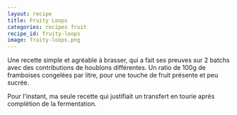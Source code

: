 ```yaml
---
layout: recipe
title: Fruity Loops
categories: recipes fruit
recipe_id: fruity-loops
image: fruity-loops.png
---
```

Une recette simple et agréable à brasser, qui a fait ses preuves sur 2 batchs avec des contributions de houblons différentes. Un ratio de 100g de framboises congelées par litre, pour une touche de fruit présente et peu sucrée.

Pour l'instant, ma seule recette qui justifiait un transfert en tourie après complétion de la fermentation.
